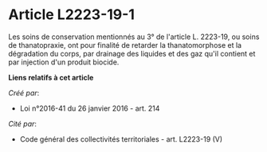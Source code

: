 # Article L2223-19-1

Les soins de conservation mentionnés au 3° de l'article L. 2223-19, ou soins de thanatopraxie, ont pour finalité de retarder
la thanatomorphose et la dégradation du corps, par drainage des liquides et des gaz qu'il contient et par injection d'un
produit biocide.

**Liens relatifs à cet article**

_Créé par_:

  - Loi n°2016-41 du 26 janvier 2016 - art. 214

_Cité par_:

  - Code général des collectivités territoriales - art. L2223-19 (V)
